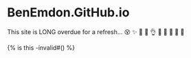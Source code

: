 # BenEmdon.GitHub.io
This site is LONG overdue for a refresh...
😵
✨
😬
🌁
👌
💖
🔨
🐧
🐸
🦑

{% is this -invalid\#() %}
